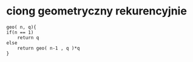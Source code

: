 # ciong geometryczny rekurencyjnie
```
geo( n, q){
if(n == 1) 
    return q
else 
    return geo( n-1 , q )*q 
}
```
